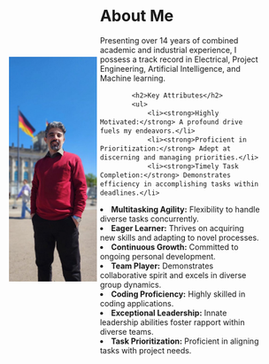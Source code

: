 
<html>
<head>
    <title>Your Personal Web Page</title>
</head>
<body>

<div style="display: flex; align-items: center; padding: 25px;">
        <div style="flex: 1;">
            <img src="/assets/Parliman.jpg" alt="Your Image" style="max-width: 110%;">
        </div>
        <div style="flex: 2; padding-left: 20px;">
            <h1>About Me</h1>
            <p>
                Presenting over 14 years of combined academic and industrial experience, I possess a track record in Electrical, Project Engineering, Artificial Intelligence, and Machine learning. 
            </p>
            
         
            
            <h2>Key Attributes</h2>
            <ul>
                <li><strong>Highly Motivated:</strong> A profound drive fuels my endeavors.</li>
                <li><strong>Proficient in Prioritization:</strong> Adept at discerning and managing priorities.</li>
                <li><strong>Timely Task Completion:</strong> Demonstrates efficiency in accomplishing tasks within deadlines.</li>

<li><strong>Multitasking Agility:</strong> Flexibility to handle diverse tasks concurrently.
<li><strong>Eager Learner:</strong> Thrives on acquiring new skills and adapting to novel processes.
<li><strong>Continuous Growth:</strong> Committed to ongoing personal development.
<li><strong>Team Player:</strong> Demonstrates collaborative spirit and excels in diverse group dynamics.
<li><strong>Coding Proficiency:</strong> Highly skilled in coding applications.
<li><strong>Exceptional Leadership:</strong> Innate leadership abilities foster rapport within diverse teams.
<li><strong>Task Prioritization:</strong> Proficient in aligning tasks with project needs.



